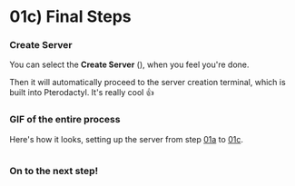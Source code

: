 # 01c) Final Steps

### Create Server

You can select the **Create Server** (<img src="https://i.imgur.com/0G3pSaH.png" alt="" data-size="line">), when you feel you're done.

Then it will automatically proceed to the server creation terminal, which is built into Pterodactyl. It's really cool :thumbsup:

### GIF of the entire process

Here's how it looks, setting up the server from step [01a](../01a-creating-a-server/) to [01c](./).

<figure><img src="https://i.imgur.com/PQhZQbu.gif" alt=""><figcaption></figcaption></figure>

### On to the next step!

